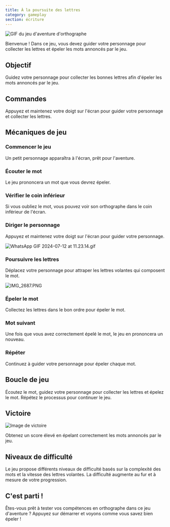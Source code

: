 ```yaml
---
title: À la poursuite des lettres
category: gameplay
section: écriture
---
```

![GIF du jeu d'aventure d'orthographe](https://help.studycat.com/hc/article_attachments/34964422592281)

Bienvenue ! Dans ce jeu, vous devez guider votre personnage pour collecter les lettres et épeler les mots annoncés par le jeu.

## Objectif

Guidez votre personnage pour collecter les bonnes lettres afin d'épeler les mots annoncés par le jeu.

## Commandes

Appuyez et maintenez votre doigt sur l'écran pour guider votre personnage et collecter les lettres.

## Mécaniques de jeu

### Commencer le jeu

Un petit personnage apparaîtra à l'écran, prêt pour l'aventure.

### Écouter le mot

Le jeu prononcera un mot que vous devrez épeler.

### Vérifier le coin inférieur

Si vous oubliez le mot, vous pouvez voir son orthographe dans le coin inférieur de l'écran.

### Diriger le personnage

Appuyez et maintenez votre doigt sur l'écran pour guider votre personnage.

![WhatsApp GIF 2024-07-12 at 11.23.14.gif](https://help.studycat.com/hc/article_attachments/34964428229401)

### Poursuivre les lettres

Déplacez votre personnage pour attraper les lettres volantes qui composent le mot.

![IMG_2687.PNG](https://help.studycat.com/hc/article_attachments/34824459449625)

### Épeler le mot

Collectez les lettres dans le bon ordre pour épeler le mot.

### Mot suivant

Une fois que vous avez correctement épelé le mot, le jeu en prononcera un nouveau.

### Répéter

Continuez à guider votre personnage pour épeler chaque mot.

## Boucle de jeu

Écoutez le mot, guidez votre personnage pour collecter les lettres et épelez le mot. Répétez le processus pour continuer le jeu.

## Victoire

![Image de victoire](https://help.studycat.com/hc/article_attachments/34964428232601)

Obtenez un score élevé en épelant correctement les mots annoncés par le jeu.

## Niveaux de difficulté

Le jeu propose différents niveaux de difficulté basés sur la complexité des mots et la vitesse des lettres volantes. La difficulté augmente au fur et à mesure de votre progression.

## C'est parti !

Êtes-vous prêt à tester vos compétences en orthographe dans ce jeu d'aventure ? Appuyez sur démarrer et voyons comme vous savez bien épeler !
